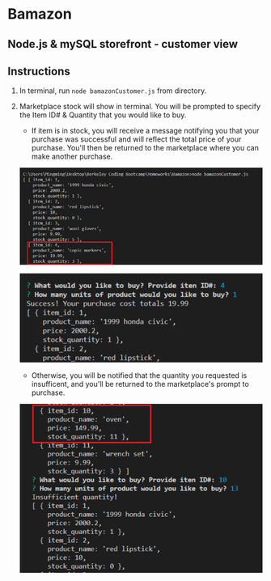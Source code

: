 # Bamazon
## Node.js &amp; mySQL storefront - customer view

## Instructions
1. In terminal, run `node bamazonCustomer.js` from directory.

2. Marketplace stock will show in terminal. You will be prompted to specify the Item ID# & Quantity that you would like to buy.

    * If item is in stock, you will receive a message notifying you that your purchase was successful and will reflect the total price of your purchase. You'll then be returned to the marketplace where you can make another purchase.

    ![Image](images/screenshot_1_y.png)

    ![Image](images/screenshot_2_y.png)


    * Otherwise, you will be notified that the quantity you requested is insufficent, and you'll be returned to the marketplace's prompt to purchase.

    ![Image](images/screenshot_n.png)
